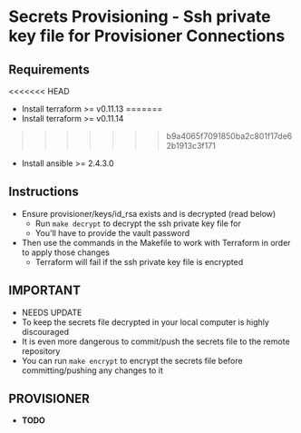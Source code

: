 # Secrets Provisioning - Ssh private key file for Provisioner Connections

## Requirements
<<<<<<< HEAD
- Install terraform >= v0.11.13
=======
- Install terraform >= v0.11.14
>>>>>>> b9a4065f7091850ba2c801f17de62b1913c3f171
- Install ansible >= 2.4.3.0

## Instructions
- Ensure provisioner/keys/id_rsa exists and is decrypted (read below)
    - Run `make decrypt` to decrypt the ssh private key file for
    - You'll have to provide the vault password
- Then use the commands in the Makefile to work with Terraform in order to apply those changes
    - Terraform will fail if the ssh private key file is encrypted

## IMPORTANT
- NEEDS UPDATE
- To keep the secrets file decrypted in your local computer is highly discouraged
- It is even more dangerous to commit/push the secrets file to the remote repository
- You can run `make encrypt` to encrypt the secrets file before committing/pushing any changes to it

## PROVISIONER
- **TODO**